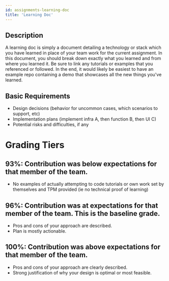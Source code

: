 ```yaml
---
id: assignments-learning-doc
title: 'Learning Doc'
---
```


## Description

A learning doc is simply a document detailing a technology or stack which you
have learned in place of your team work for the current assignment. In this
document, you should break down exactly what you learned and from where you
learned it. Be sure to link any tutorials or examples that you referenced or
followed. In the end, it would likely be easiest to have an example repo
containing a demo that showcases all the new things you've learned.

## Basic Requirements

- Design decisions (behavior for uncommon cases, which scenarios to support, etc)
- Implementation plans (implement infra A, then function B, then UI C)
- Potential risks and difficulties, if any

# Grading Tiers

## 93%: Contribution was below expectations for that member of the team.

- No examples of actually attempting to code tutorials or own work set by themselves and TPM provided (ie no technical proof of learning)

## 96%: Contribution was at expectations for that member of the team. This is the baseline grade.

- Pros and cons of your approach are described.
- Plan is mostly actionable.

## 100%: Contribution was above expectations for that member of the team.

- Pros and cons of your approach are clearly described.
- Strong justification of why your design is optimal or most feasible.
